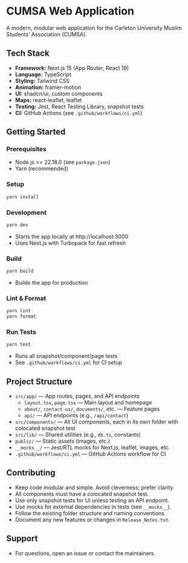 # CUMSA Web Application

A modern, modular web application for the Carleton University Muslim Students’ Association (CUMSA).

## Tech Stack
- **Framework:** Next.js 15 (App Router, React 19)
- **Language:** TypeScript
- **Styling:** Tailwind CSS
- **Animation:** framer-motion
- **UI:** shadcn/ui, custom components
- **Maps:** react-leaflet, leaflet
- **Testing:** Jest, React Testing Library, snapshot tests
- **CI:** GitHub Actions (see `.github/workflows/ci.yml`)

## Getting Started

### Prerequisites
- Node.js >= 22.18.0 (see `package.json`)
- Yarn (recommended)

### Setup
```sh
yarn install
```

### Development
```sh
yarn dev
```
- Starts the app locally at http://localhost:3000
- Uses Next.js with Turbopack for fast refresh

### Build
```sh
yarn build
```
- Builds the app for production

### Lint & Format
```sh
yarn lint
yarn format
```

### Run Tests
```sh
yarn test
```
- Runs all snapshot/component/page tests
- See `.github/workflows/ci.yml` for CI setup

## Project Structure

- `src/app/` — App routes, pages, and API endpoints
  - `layout.tsx`, `page.tsx` — Main layout and homepage
  - `about/`, `contact-us/`, `documents/`, etc. — Feature pages
  - `api/` — API endpoints (e.g., `/api/contact`)
- `src/components/` — All UI components, each in its own folder with colocated snapshot test
- `src/lib/` — Shared utilities (e.g., `db.ts`, constants)
- `public/` — Static assets (images, etc.)
- `__mocks__/` — Jest/RTL mocks for Next.js, leaflet, images, etc.
- `.github/workflows/ci.yml` — GitHub Actions workflow for CI

## Contributing

- Keep code modular and simple. Avoid cleverness; prefer clarity.
- All components must have a colocated snapshot test.
- Use only snapshot tests for UI unless testing an API endpoint.
- Use mocks for external dependencies in tests (see `__mocks__`).
- Follow the existing folder structure and naming conventions.
- Document any new features or changes in `Release_Notes.txt`.

## Support
- For questions, open an issue or contact the maintainers.

